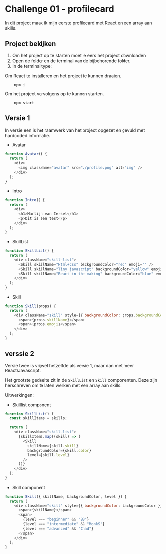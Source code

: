 # Challenge 01 - profilecard

In dit project maak ik mijn eerste profilecard met React en een array aan skills.

## Project bekijken

1. Om het project op te starten moet je eers het project downloaden
2. Open de folder en de terminal van de bijbehorende folder.
3. In de terminal type:

Om React te installeren en het project te kunnen draaien.

```npm
    npm i
```

Om het project vervolgens op te kunnen starten.

```npm
    npm start
```

## Versie 1

In versie een is het raamwerk van het project opgezet en gevuld met hardcoded informatie.

- Avatar

```javascript
function Avatar() {
  return (
    <div>
      <img className="avatar" src="./profile.png" alt="img" />
    </div>
  );
}
```

- Intro

```javascript
function Intro() {
  return (
    <div>
      <h1>Martijn van Iersel</h1>
      <p>Dit is een test</p>
    </div>
  );
}
```

- SkillList

```javascript
function SkillList() {
  return (
    <div className="skill-list">
      <Skill skillName="Html+css" backgroundColor="red" emoji="" />
      <Skill skillName="Tiny javascript" backgroundColor="yellow" emoji="" />
      <Skill skillName="React in the making" backgroundColor="blue" emoji="" />
    </div>
  );
}
```

- Skill

```javascript
function Skill(props) {
  return (
    <div className="skill" style={{ backgroundColor: props.backgroundColor }}>
      <span>{props.skillName}</span>
      <span>{props.emoji}</span>
    </div>
  );
}
```

## verssie 2

Versie twee is vrijwel hetzelfde als versie 1, maar dan met meer React/Javascript.

Het grootste gedeelte zit in de `SkillList` en `Skill` componenten. Deze zijn herschreven om te laten werken met een array aan skills.

Uitwerkingen:

- Skilllist component

```javascript
function SkillList() {
  const skillItems = skills;

  return (
    <div className="skill-list">
      {skillItems.map((skill) => (
        <Skill
          skillName={skill.skill}
          backgroundColor={skill.color}
          level={skill.level}
        />
      ))}
    </div>
  );
}
```

- Skill component

```javascript
function Skill({ skillName, backgroundColor, level }) {
  return (
    <div className="skill" style={{ backgroundColor: backgroundColor }}>
      <span>{skillName}</span>
      <span>
        {level === "beginner" && "BB"}
        {level === "intermediate" && "MonkS"}
        {level === "advanced" && "Chad"}
      </span>
    </div>
  );
}
```
